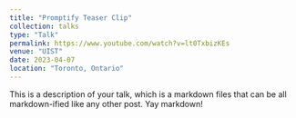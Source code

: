 ```yaml
---
title: "Promptify Teaser Clip"
collection: talks
type: "Talk"
permalink: https://www.youtube.com/watch?v=lt0TxbizKEs
venue: "UIST"
date: 2023-04-07
location: "Toronto, Ontario"
---
```


This is a description of your talk, which is a markdown files that can be all markdown-ified like any other post. Yay markdown!
